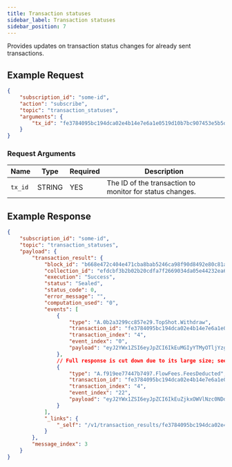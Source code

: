 ```yaml
---
title: Transaction statuses
sidebar_label: Transaction statuses
sidebar_position: 7
---
```


Provides updates on transaction status changes for already sent transactions.

## Example Request

```json
{
    "subscription_id": "some-id",
    "action": "subscribe",
    "topic": "transaction_statuses",
    "arguments": {
        "tx_id": "fe3784095bc194dca02e4b14e7e6a1e0519d10b7bc907453e5b5dc276259a106"
    }
}
```  

### Request Arguments

| Name    | Type   | Required | Description                                              |
| ------- | ------ | -------- | -------------------------------------------------------- |
| `tx_id` | STRING | YES      | The ID of the transaction to monitor for status changes. |

## Example Response

```json
{
    "subscription_id": "some-id",
    "topic": "transaction_statuses",
    "payload": {
        "transaction_result": {
            "block_id": "b668e472c404e471cba8bab5246ca98f90d8492e80c81aae4cccbfae6e734aad",
            "collection_id": "efdcbf3b2b02b20cdfa7f2669034da05e44232ea68e41d3ed14756472081f9b9",
            "execution": "Success",
            "status": "Sealed",
            "status_code": 0,
            "error_message": "",
            "computation_used": "0",
            "events": [
                {
                    "type": "A.0b2a3299cc857e29.TopShot.Withdraw",
                    "transaction_id": "fe3784095bc194dca02e4b14e7e6a1e0519d10b7bc907453e5b5dc276259a106",
                    "transaction_index": "4",
                    "event_index": "0",
                    "payload": "eyJ2YWx1ZSI6eyJpZCI6IkEuMGIyYTMyOTljYzg1N2UyOS5Ub3BTaG90LldpdGhkcmF3IiwiZmllbGRzIjpbeyJ2YWx1ZSI6eyJ2YWx1ZSI6IjQwOTQ3MzE4IiwidHlwZSI6IlVJbnQ2NCJ9LCJuYW1lIjoiaWQifSx7InZhbHVlIjp7InZhbHVlIjp7InZhbHVlIjoiMHg2N2Q5OTk5MWMxMzRlODQ4IiwidHlwZSI6IkFkZHJlc3MifSwidHlwZSI6Ik9wdGlvbmFsIn0sIm5hbWUiOiJmcm9tIn1dfSwidHlwZSI6IkV2ZW50In0K"
                },
                // Full response is cut down due to its large size; see `_links` for the full response. ...
                {
                    "type": "A.f919ee77447b7497.FlowFees.FeesDeducted",
                    "transaction_id": "fe3784095bc194dca02e4b14e7e6a1e0519d10b7bc907453e5b5dc276259a106",
                    "transaction_index": "4",
                    "event_index": "22",
                    "payload": "eyJ2YWx1ZSI6eyJpZCI6IkEuZjkxOWVlNzc0NDdiNzQ5Ny5GbG93RmVlcy5GZWVzRGVkdWN0ZWQiLCJmaWVsZHMiOlt7InZhbHVlIjp7InZhbHVlIjoiMC4wMDAwNDc5OCIsInR5cGUiOiJVRml4NjQifSwibmFtZSI6ImFtb3VudCJ9LHsidmFsdWUiOnsidmFsdWUiOiIxLjAwMDAwMDAwIiwidHlwZSI6IlVGaXg2NCJ9LCJuYW1lIjoiaW5jbHVzaW9uRWZmb3J0In0seyJ2YWx1ZSI6eyJ2YWx1ZSI6IjAuMDAwMDAxODgiLCJ0eXBlIjoiVUZpeDY0In0sIm5hbWUiOiJleGVjdXRpb25FZmZvcnQifV19LCJ0eXBlIjoiRXZlbnQifQo="
                }
            ],
            "_links": {
                "_self": "/v1/transaction_results/fe3784095bc194dca02e4b14e7e6a1e0519d10b7bc907453e5b5dc276259a106"
            }
        },
        "message_index": 3
    }
}
```